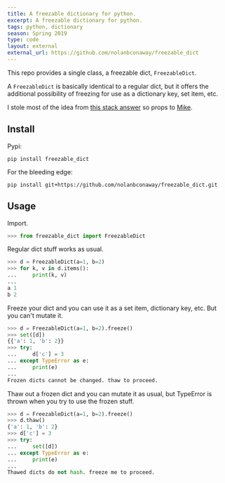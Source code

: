 ```yaml
---
title: A freezable dictionary for python.
excerpt: A freezable dictionary for python.
tags: python, dictionary
season: Spring 2019
type: code
layout: external
external_url: https://github.com/nolanbconaway/freezable_dict
---
```


This repo provides a single class, a freezable dict, `FreezableDict`.

A `FreezableDict` is basically identical to a regular dict, but it offers the
additional possibility of freezing for use as a dictionary key, set item,
etc.

I stole most of the idea from [this stack answer](https://stackoverflow.com/a/2704866) so props
to [Mike](https://github.com/mikegraham).

## Install

Pypi:

```
pip install freezable_dict
```

For the bleeding edge:

```
pip install git+https://github.com/nolanbconaway/freezable_dict.git
```

## Usage

Import.

```python
>>> from freezable_dict import FreezableDict
```

Regular dict stuff works as usual.

```python
>>> d = FreezableDict(a=1, b=2)
>>> for k, v in d.items():
...     print(k, v)
...
a 1
b 2
```

Freeze your dict and you can use it as a set item, dictionary key, etc.
But you can't mutate it.

```python
>>> d = FreezableDict(a=1, b=2).freeze()
>>> set([d])
{{'a': 1, 'b': 2}}
>>> try:
...     d['c'] = 3
... except TypeError as e:
...     print(e)
...
Frozen dicts cannot be changed. thaw to proceed.
```

Thaw out a frozen dict and you can mutate it as usual, but TypeError is
thrown when you try to use the frozen stuff.

```python
>>> d = FreezableDict(a=1, b=2).freeze()
>>> d.thaw()
{'a': 1, 'b': 2}
>>> d['c'] = 3
>>> try:
...     set([d])
... except TypeError as e:
...     print(e)
...
Thawed dicts do not hash. freeze me to proceed.
```
